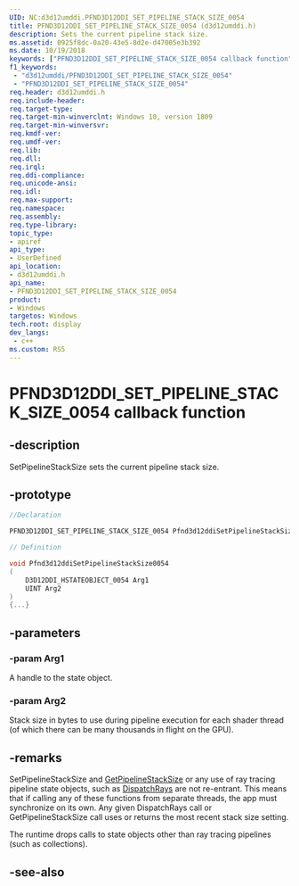 ```yaml
---
UID: NC:d3d12umddi.PFND3D12DDI_SET_PIPELINE_STACK_SIZE_0054
title: PFND3D12DDI_SET_PIPELINE_STACK_SIZE_0054 (d3d12umddi.h)
description: Sets the current pipeline stack size.
ms.assetid: 0925f8dc-0a20-43e5-8d2e-d47005e3b392
ms.date: 10/19/2018
keywords: ["PFND3D12DDI_SET_PIPELINE_STACK_SIZE_0054 callback function"]
f1_keywords:
 - "d3d12umddi/PFND3D12DDI_SET_PIPELINE_STACK_SIZE_0054"
 - "PFND3D12DDI_SET_PIPELINE_STACK_SIZE_0054"
req.header: d3d12umddi.h
req.include-header:
req.target-type:
req.target-min-winverclnt: Windows 10, version 1809
req.target-min-winversvr:
req.kmdf-ver:
req.umdf-ver:
req.lib:
req.dll:
req.irql: 
req.ddi-compliance:
req.unicode-ansi:
req.idl:
req.max-support:
req.namespace:
req.assembly:
req.type-library: 
topic_type: 
- apiref
api_type: 
- UserDefined
api_location: 
- d3d12umddi.h
api_name: 
- PFND3D12DDI_SET_PIPELINE_STACK_SIZE_0054
product:
- Windows
targetos: Windows
tech.root: display
dev_langs:
 - c++
ms.custom: RS5
---
```


# PFND3D12DDI_SET_PIPELINE_STACK_SIZE_0054 callback function

## -description

SetPipelineStackSize sets the current pipeline stack size.

## -prototype

```cpp
//Declaration

PFND3D12DDI_SET_PIPELINE_STACK_SIZE_0054 Pfnd3d12ddiSetPipelineStackSize0054; 

// Definition

void Pfnd3d12ddiSetPipelineStackSize0054 
(
	D3D12DDI_HSTATEOBJECT_0054 Arg1
	UINT Arg2
)
{...}

```

## -parameters

### -param Arg1

A handle to the state object.

### -param Arg2

Stack size in bytes to use during pipeline execution for each shader thread (of which there can be many thousands in flight on the GPU).

## -remarks

SetPipelineStackSize and [GetPipelineStackSize](nc-d3d12umddi-pfnd3d12ddi_get_pipeline_stack_size_0054.md) or any use of ray tracing pipeline state objects, such as [DispatchRays](nc-d3d12umddi-pfnd3d12ddi_dispatch_rays_0054.md) are not re-entrant. This means that if calling any of these functions from separate threads, the app must synchronize on its own. Any given DispatchRays call or GetPipelineStackSize call uses or returns the most recent stack size setting.

The runtime drops calls to state objects other than ray tracing pipelines (such as collections).



## -see-also
